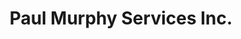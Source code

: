 ---
title: "Paul Murphy Services Inc."
url: /st-johns/paul-murphy-services-inc/
shop: Autowerkstatt
---